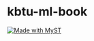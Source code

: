 # kbtu-ml-book

[![Made with MyST](https://img.shields.io/badge/made%20with-myst-orange)](https://myst.tools)
